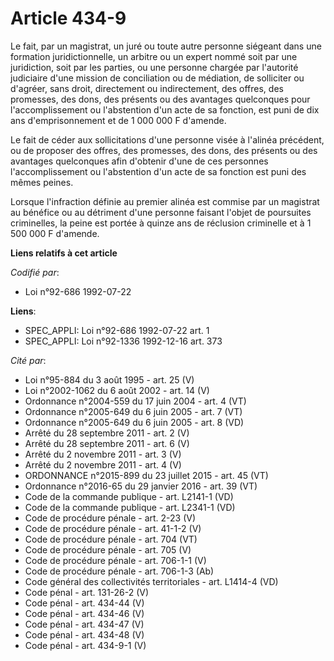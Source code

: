# Article 434-9

Le fait, par un magistrat, un juré ou toute autre personne siégeant dans une formation juridictionnelle, un arbitre ou un
expert nommé soit par une juridiction, soit par les parties, ou une personne chargée par l'autorité judiciaire d'une mission
de conciliation ou de médiation, de solliciter ou d'agréer, sans droit, directement ou indirectement, des offres, des
promesses, des dons, des présents ou des avantages quelconques pour l'accomplissement ou l'abstention d'un acte de sa
fonction, est puni de dix ans d'emprisonnement et de 1 000 000 F d'amende.

Le fait de céder aux sollicitations d'une personne visée à l'alinéa précédent, ou de proposer des offres, des promesses, des
dons, des présents ou des avantages quelconques afin d'obtenir d'une de ces personnes l'accomplissement ou l'abstention d'un
acte de sa fonction est puni des mêmes peines.

Lorsque l'infraction définie au premier alinéa est commise par un magistrat au bénéfice ou au détriment d'une personne
faisant l'objet de poursuites criminelles, la peine est portée à quinze ans de réclusion criminelle et à 1 500 000 F
d'amende.

**Liens relatifs à cet article**

_Codifié par_:

  - Loi n°92-686 1992-07-22

**Liens**:

  - SPEC_APPLI: Loi n°92-686 1992-07-22 art. 1
  - SPEC_APPLI: Loi n°92-1336 1992-12-16 art. 373

_Cité par_:

  - Loi n°95-884 du 3 août 1995 - art. 25 (V)
  - Loi n°2002-1062 du 6 août 2002 - art. 14 (V)
  - Ordonnance n°2004-559 du 17 juin 2004 - art. 4 (VT)
  - Ordonnance n°2005-649 du 6 juin 2005 - art. 7 (VT)
  - Ordonnance n°2005-649 du 6 juin 2005 - art. 8 (VD)
  - Arrêté du 28 septembre 2011 - art. 2 (V)
  - Arrêté du 28 septembre 2011 - art. 6 (V)
  - Arrêté du 2 novembre 2011 - art. 3 (V)
  - Arrêté du 2 novembre 2011 - art. 4 (V)
  - ORDONNANCE n°2015-899 du 23 juillet 2015 - art. 45 (VT)
  - Ordonnance n°2016-65 du 29 janvier 2016 - art. 39 (VT)
  - Code de la commande publique - art. L2141-1 (VD)
  - Code de la commande publique - art. L2341-1 (VD)
  - Code de procédure pénale - art. 2-23 (V)
  - Code de procédure pénale - art. 41-1-2 (V)
  - Code de procédure pénale - art. 704 (VT)
  - Code de procédure pénale - art. 705 (V)
  - Code de procédure pénale - art. 706-1-1 (V)
  - Code de procédure pénale - art. 706-1-3 (Ab)
  - Code général des collectivités territoriales - art. L1414-4 (VD)
  - Code pénal - art. 131-26-2 (V)
  - Code pénal - art. 434-44 (V)
  - Code pénal - art. 434-46 (V)
  - Code pénal - art. 434-47 (V)
  - Code pénal - art. 434-48 (V)
  - Code pénal - art. 434-9-1 (V)
